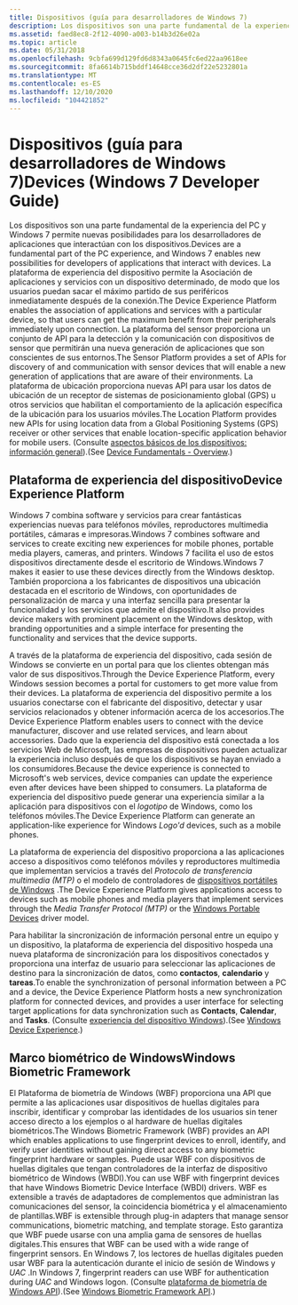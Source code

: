 ```yaml
---
title: Dispositivos (guía para desarrolladores de Windows 7)
description: Los dispositivos son una parte fundamental de la experiencia del PC y Windows 7 permite nuevas posibilidades para los desarrolladores de aplicaciones que interactúan con los dispositivos.
ms.assetid: faed8ec8-2f12-4090-a003-b14b3d26e02a
ms.topic: article
ms.date: 05/31/2018
ms.openlocfilehash: 9cbfa699d129fd6d8343a0645fc6ed22aa9618ee
ms.sourcegitcommit: 8fa6614b715bddf14648cce36d2df22e5232801a
ms.translationtype: MT
ms.contentlocale: es-ES
ms.lasthandoff: 12/10/2020
ms.locfileid: "104421852"
---
```

# <a name="devices-windows-7-developer-guide"></a><span data-ttu-id="bcc75-103">Dispositivos (guía para desarrolladores de Windows 7)</span><span class="sxs-lookup"><span data-stu-id="bcc75-103">Devices (Windows 7 Developer Guide)</span></span>

<span data-ttu-id="bcc75-104">Los dispositivos son una parte fundamental de la experiencia del PC y Windows 7 permite nuevas posibilidades para los desarrolladores de aplicaciones que interactúan con los dispositivos.</span><span class="sxs-lookup"><span data-stu-id="bcc75-104">Devices are a fundamental part of the PC experience, and Windows 7 enables new possibilities for developers of applications that interact with devices.</span></span> <span data-ttu-id="bcc75-105">La plataforma de experiencia del dispositivo permite la Asociación de aplicaciones y servicios con un dispositivo determinado, de modo que los usuarios puedan sacar el máximo partido de sus periféricos inmediatamente después de la conexión.</span><span class="sxs-lookup"><span data-stu-id="bcc75-105">The Device Experience Platform enables the association of applications and services with a particular device, so that users can get the maximum benefit from their peripherals immediately upon connection.</span></span> <span data-ttu-id="bcc75-106">La plataforma del sensor proporciona un conjunto de API para la detección y la comunicación con dispositivos de sensor que permitirán una nueva generación de aplicaciones que son conscientes de sus entornos.</span><span class="sxs-lookup"><span data-stu-id="bcc75-106">The Sensor Platform provides a set of APIs for discovery of and communication with sensor devices that will enable a new generation of applications that are aware of their environments.</span></span> <span data-ttu-id="bcc75-107">La plataforma de ubicación proporciona nuevas API para usar los datos de ubicación de un receptor de sistemas de posicionamiento global (GPS) u otros servicios que habilitan el comportamiento de la aplicación específica de la ubicación para los usuarios móviles.</span><span class="sxs-lookup"><span data-stu-id="bcc75-107">The Location Platform provides new APIs for using location data from a Global Positioning Systems (GPS) receiver or other services that enable location-specific application behavior for mobile users.</span></span> <span data-ttu-id="bcc75-108">(Consulte [aspectos básicos de los dispositivos: información general](https://www.microsoft.com/whdc/device/default.mspx)).</span><span class="sxs-lookup"><span data-stu-id="bcc75-108">(See [Device Fundamentals - Overview](https://www.microsoft.com/whdc/device/default.mspx).)</span></span>

## <a name="device-experience-platform"></a><span data-ttu-id="bcc75-109">Plataforma de experiencia del dispositivo</span><span class="sxs-lookup"><span data-stu-id="bcc75-109">Device Experience Platform</span></span>

<span data-ttu-id="bcc75-110">Windows 7 combina software y servicios para crear fantásticas experiencias nuevas para teléfonos móviles, reproductores multimedia portátiles, cámaras e impresoras.</span><span class="sxs-lookup"><span data-stu-id="bcc75-110">Windows 7 combines software and services to create exciting new experiences for mobile phones, portable media players, cameras, and printers.</span></span> <span data-ttu-id="bcc75-111">Windows 7 facilita el uso de estos dispositivos directamente desde el escritorio de Windows.</span><span class="sxs-lookup"><span data-stu-id="bcc75-111">Windows 7 makes it easier to use these devices directly from the Windows desktop.</span></span> <span data-ttu-id="bcc75-112">También proporciona a los fabricantes de dispositivos una ubicación destacada en el escritorio de Windows, con oportunidades de personalización de marca y una interfaz sencilla para presentar la funcionalidad y los servicios que admite el dispositivo.</span><span class="sxs-lookup"><span data-stu-id="bcc75-112">It also provides device makers with prominent placement on the Windows desktop, with branding opportunities and a simple interface for presenting the functionality and services that the device supports.</span></span>

<span data-ttu-id="bcc75-113">A través de la plataforma de experiencia del dispositivo, cada sesión de Windows se convierte en un portal para que los clientes obtengan más valor de sus dispositivos.</span><span class="sxs-lookup"><span data-stu-id="bcc75-113">Through the Device Experience Platform, every Windows session becomes a portal for customers to get more value from their devices.</span></span> <span data-ttu-id="bcc75-114">La plataforma de experiencia del dispositivo permite a los usuarios conectarse con el fabricante del dispositivo, detectar y usar servicios relacionados y obtener información acerca de los accesorios.</span><span class="sxs-lookup"><span data-stu-id="bcc75-114">The Device Experience Platform enables users to connect with the device manufacturer, discover and use related services, and learn about accessories.</span></span> <span data-ttu-id="bcc75-115">Dado que la experiencia del dispositivo está conectada a los servicios Web de Microsoft, las empresas de dispositivos pueden actualizar la experiencia incluso después de que los dispositivos se hayan enviado a los consumidores.</span><span class="sxs-lookup"><span data-stu-id="bcc75-115">Because the device experience is connected to Microsoft's web services, device companies can update the experience even after devices have been shipped to consumers.</span></span> <span data-ttu-id="bcc75-116">La plataforma de experiencia del dispositivo puede generar una experiencia similar a la aplicación para dispositivos con el *logotipo* de Windows, como los teléfonos móviles.</span><span class="sxs-lookup"><span data-stu-id="bcc75-116">The Device Experience Platform can generate an application-like experience for Windows *Logo'd* devices, such as a mobile phones.</span></span>

<span data-ttu-id="bcc75-117">La plataforma de experiencia del dispositivo proporciona a las aplicaciones acceso a dispositivos como teléfonos móviles y reproductores multimedia que implementan servicios a través del *Protocolo de transferencia multimedia (MTP)* o el modelo de controladores de [dispositivos portátiles de Windows](https://www.bing.com/search?q=Windows+Portable+Devices) .</span><span class="sxs-lookup"><span data-stu-id="bcc75-117">The Device Experience Platform gives applications access to devices such as mobile phones and media players that implement services through the *Media Transfer Protocol (MTP)* or the [Windows Portable Devices](https://www.bing.com/search?q=Windows+Portable+Devices) driver model.</span></span>

<span data-ttu-id="bcc75-118">Para habilitar la sincronización de información personal entre un equipo y un dispositivo, la plataforma de experiencia del dispositivo hospeda una nueva plataforma de sincronización para los dispositivos conectados y proporciona una interfaz de usuario para seleccionar las aplicaciones de destino para la sincronización de datos, como **contactos**, **calendario** y **tareas**.</span><span class="sxs-lookup"><span data-stu-id="bcc75-118">To enable the synchronization of personal information between a PC and a device, the Device Experience Platform hosts a new synchronization platform for connected devices, and provides a user interface for selecting target applications for data synchronization such as **Contacts**, **Calendar**, and **Tasks**.</span></span> <span data-ttu-id="bcc75-119">(Consulte [experiencia del dispositivo Windows](https://www.microsoft.com/whdc/device/DeviceExperience/default.mspx)).</span><span class="sxs-lookup"><span data-stu-id="bcc75-119">(See [Windows Device Experience](https://www.microsoft.com/whdc/device/DeviceExperience/default.mspx).)</span></span>

## <a name="windows-biometric-framework"></a><span data-ttu-id="bcc75-120">Marco biométrico de Windows</span><span class="sxs-lookup"><span data-stu-id="bcc75-120">Windows Biometric Framework</span></span>

<span data-ttu-id="bcc75-121">El Plataforma de biometría de Windows (WBF) proporciona una API que permite a las aplicaciones usar dispositivos de huellas digitales para inscribir, identificar y comprobar las identidades de los usuarios sin tener acceso directo a los ejemplos o al hardware de huellas digitales biométricos.</span><span class="sxs-lookup"><span data-stu-id="bcc75-121">The Windows Biometric Framework (WBF) provides an API which enables applications to use fingerprint devices to enroll, identify, and verify user identities without gaining direct access to any biometric fingerprint hardware or samples.</span></span> <span data-ttu-id="bcc75-122">Puede usar WBF con dispositivos de huellas digitales que tengan controladores de la interfaz de dispositivo biométrico de Windows (WBDI).</span><span class="sxs-lookup"><span data-stu-id="bcc75-122">You can use WBF with fingerprint devices that have Windows Biometric Device Interface (WBDI) drivers.</span></span> <span data-ttu-id="bcc75-123">WBF es extensible a través de adaptadores de complementos que administran las comunicaciones del sensor, la coincidencia biométrica y el almacenamiento de plantillas.</span><span class="sxs-lookup"><span data-stu-id="bcc75-123">WBF is extensible through plug-in adapters that manage sensor communications, biometric matching, and template storage.</span></span> <span data-ttu-id="bcc75-124">Esto garantiza que WBF puede usarse con una amplia gama de sensores de huellas digitales.</span><span class="sxs-lookup"><span data-stu-id="bcc75-124">This ensures that WBF can be used with a wide range of fingerprint sensors.</span></span> <span data-ttu-id="bcc75-125">En Windows 7, los lectores de huellas digitales pueden usar WBF para la autenticación durante el inicio de sesión de Windows y *UAC* .</span><span class="sxs-lookup"><span data-stu-id="bcc75-125">In Windows 7, fingerprint readers can use WBF for authentication during *UAC* and Windows logon.</span></span> <span data-ttu-id="bcc75-126">(Consulte [plataforma de biometría de Windows API](../secbiomet/biometric-service-api-portal.md)).</span><span class="sxs-lookup"><span data-stu-id="bcc75-126">(See [Windows Biometric Framework API](../secbiomet/biometric-service-api-portal.md).)</span></span>

 

 
